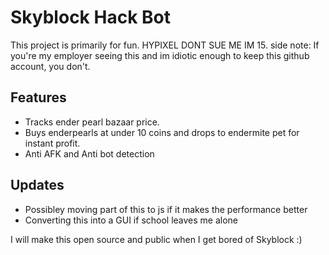 # Skyblock Hack Bot
This project is primarily for fun. HYPIXEL DONT SUE ME IM 15. 
side note: If you're my employer seeing this and im idiotic enough to keep this github account, you don't.

## Features
- Tracks ender pearl bazaar price.
- Buys enderpearls at under 10 coins and drops to endermite pet for instant profit.
- Anti AFK and Anti bot detection

## Updates
- Possibley moving part of this to js if it makes the performance better
- Converting this into a GUI if school leaves me alone

I will make this open source and public when I get bored of Skyblock :)


